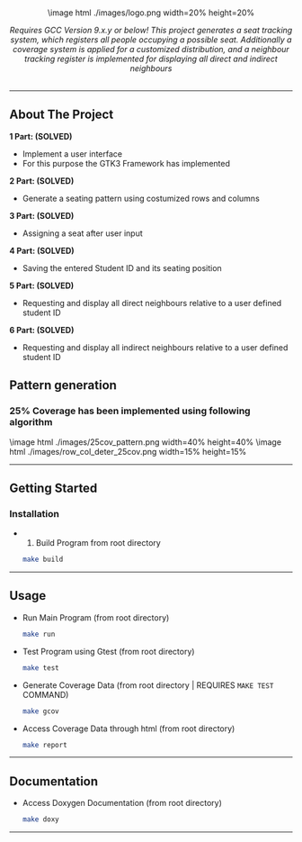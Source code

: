 <div id="top"></div>

<!-- PROJECT LOGO -->
<br />


<div align="center">

\image html ./images/logo.png width=20% height=20% 

<i>Requires GCC Version 9.x.y or below! This project generates a seat tracking system, which registers all people occupying a possible seat. Additionally a coverage system is applied for a customized distribution, and a neighbour tracking register is implemented for displaying all direct and indirect neighbours</i>
<br />
<br />

</div>

<hr>

<!-- ABOUT THE PROJECT -->
## About The Project

<strong>1 Part: (SOLVED)<br /></strong>
* Implement a user interface<br />
* For this purpose the GTK3 Framework has implemented<br />

<strong>2 Part: (SOLVED)<br /></strong>
* Generate a seating pattern using costumized rows and columns <br />

<strong>3 Part: (SOLVED)<br /></strong>
* Assigning a seat after user input <br />

<strong>4 Part: (SOLVED)<br /></strong>
* Saving the entered Student ID and its seating position <br />

<strong>5 Part: (SOLVED)<br /></strong>
* Requesting and display all direct neighbours relative to a user defined student ID<br />

<strong>6 Part: (SOLVED)<br /></strong>
* Requesting and display all indirect neighbours relative to a user defined student ID<br />

## Pattern generation
### 25% Coverage has been implemented using following algorithm


\image html ./images/25cov_pattern.png width=40% height=40%
\image html ./images/row_col_deter_25cov.png width=15% height=15%

<hr>


<!-- GETTING STARTED -->
## Getting Started

### Installation

* 1. Build Program from root directory
   ```sh
   make build
   ```
<hr>

<!-- USAGE EXAMPLES -->
## Usage

* Run Main Program (from root directory)
   ```sh
   make run
   ```
* Test Program using Gtest (from root directory)
   ```sh
   make test
   ```
* Generate Coverage Data (from root directory | REQUIRES `MAKE TEST` COMMAND)
   ```sh
   make gcov 
   ```
* Access Coverage Data through html (from root directory)
   ```sh
   make report
   ```
<hr>

## Documentation

* Access Doxygen Documentation (from root directory)
   ```sh
   make doxy
   ```
<hr>
